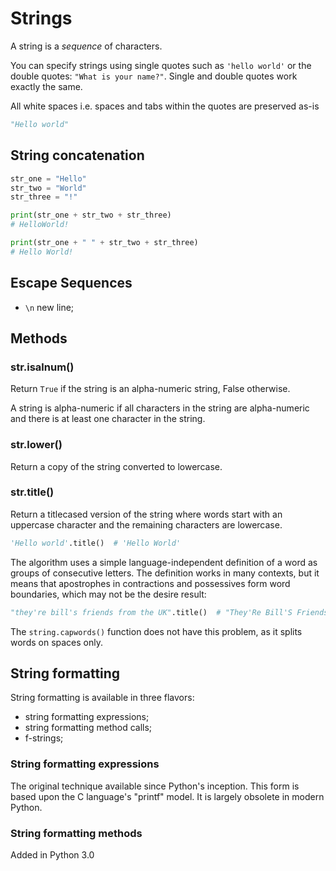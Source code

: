 # Strings

A string is a _sequence_ of characters.

You can specify strings using single quotes such as `'hello world'` or the double
quotes: `"What is your name?"`. Single and double quotes work exactly the same.

All white spaces i.e. spaces and tabs within the quotes are preserved as-is

```python
"Hello world"
```

## String concatenation

```python
str_one = "Hello"
str_two = "World"
str_three = "!"

print(str_one + str_two + str_three)
# HelloWorld!

print(str_one + " " + str_two + str_three)
# Hello World!
```

## Escape Sequences

* `\n` new line;

## Methods

### str.isalnum()

Return `True` if the string is an alpha-numeric string, False otherwise.

A string is alpha-numeric if all characters in the string are alpha-numeric and there is
at least one character in the string.

### str.lower()

Return a copy of the string converted to lowercase.

### str.title()

Return a titlecased version of the string where words start with an uppercase character
and the remaining characters are lowercase.

```python
'Hello world'.title()  # 'Hello World'
```

The algorithm uses a simple language-independent definition of a word as groups of
consecutive letters. The definition works in many contexts, but it means that
apostrophes in contractions and possessives form word boundaries, which may not be the
desire result:

```python
"they're bill's friends from the UK".title()  # "They'Re Bill'S Friends From The Uk"
```

The `string.capwords()` function does not have this problem, as it splits words on
spaces only.

## String formatting

String formatting is available in three flavors:

* string formatting expressions;
* string formatting method calls;
* f-strings;

### String formatting expressions

The original technique available since Python's inception. This form is based upon the C
language's "printf" model. It is largely obsolete in modern Python.

### String formatting methods

Added in Python 3.0
